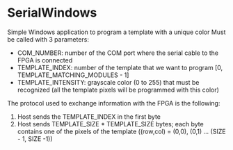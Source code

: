 # SerialWindows

Simple Windows application to program a template with a unique color
Must be called with 3 parameters:
- COM_NUMBER: number of the COM port where the serial cable to the FPGA is connected
- TEMPLATE_INDEX: number of the template that we want to program [0, TEMPLATE_MATCHING_MODULES - 1]
- TEMPLATE_INTENSITY: grayscale color (0 to 255) that must be recognized (all the template pixels will be programmed with this color)

The protocol used to exchange information with the FPGA is the following:
1) Host sends the TEMPLATE_INDEX in the first byte
2) Host sends TEMPLATE_SIZE * TEMPLATE_SIZE bytes; each byte contains one of the pixels of the template ((row,col) = (0,0), (0,1) ... (SIZE - 1, SIZE -1))
